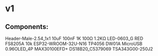# v1 
## Components:
 
Header-Male-2.54_1x1
10uF
100nF
1K
100Ω
1.2KΩ
LED-0603_G
RED
FS8205A
10k
ESP32-WROOM-32U-N16
TP4056
DW01A
MicroUSB
0.96OLED_4P
MAX30100EFD+
DS18B20_C5379069
TSA343G00-250J2
